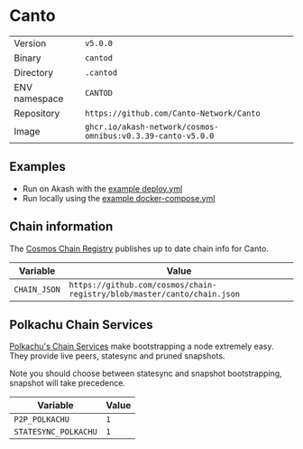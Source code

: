 # Canto

| | |
|---|---|
|Version|`v5.0.0`|
|Binary|`cantod`|
|Directory|`.cantod`|
|ENV namespace|`CANTOD`|
|Repository|`https://github.com/Canto-Network/Canto`|
|Image|`ghcr.io/akash-network/cosmos-omnibus:v0.3.39-canto-v5.0.0`|

## Examples

- Run on Akash with the [example deploy.yml](./deploy.yml)
- Run locally using the [example docker-compose.yml](./docker-compose.yml)

## Chain information

The [Cosmos Chain Registry](https://github.com/cosmos/chain-registry) publishes up to date chain info for Canto.

|Variable|Value|
|---|---|
|`CHAIN_JSON`|`https://github.com/cosmos/chain-registry/blob/master/canto/chain.json`|

## Polkachu Chain Services

[Polkachu's Chain Services](https://www.polkachu.com/) make bootstrapping a node extremely easy. They provide live peers, statesync and pruned snapshots.

Note you should choose between statesync and snapshot bootstrapping, snapshot will take precedence.

|Variable|Value|
|---|---|
|`P2P_POLKACHU`|`1`|
|`STATESYNC_POLKACHU`|`1`|
